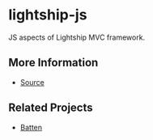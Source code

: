# lightship-js

JS aspects of Lightship MVC framework.

## More Information

* [Source](https://github.com/solarfield/lightship-js)

## Related Projects

* [Batten](https://github.com/solarfield/batten-js/)
